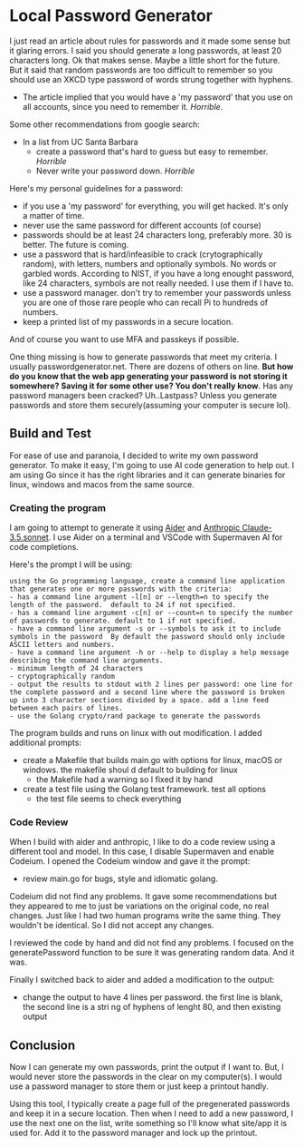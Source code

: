 # Local Password Generator

I just read an article about rules for passwords and it made some sense but it glaring errors. I said you should generate a long passwords, at least 20 characters long. Ok that makes sense. Maybe a little short for the future. But it said that random passwords are too difficult to remember so you should use an XKCD type password of words strung together with hyphens.

- The article implied that you would have a 'my password' that you use on all accounts, since you need to remember it. _Horrible_.

Some other recommendations from google search:

- In a list from UC Santa Barbara
  - create a password that's hard to guess but easy to remember. _Horrible_
  - Never write your password down. _Horrible_

Here's my personal guidelines for a password:

- if you use a 'my password' for everything, you will get hacked. It's only a matter of time.
- never use the same password for different accounts (of course)
- passwords should be at least 24 characters long, preferably more. 30 is better. The future is coming.
- use a password that is hard/infeasible to crack (crytographically random), with letters, numbers and optionally symbols. No words or garbled words. According to NIST, if you have a long enought password, like 24 characters, symbols are not really needed. I use them if I have to.
- use a password manager. don't try to remember your passwords unless you are one of those rare people who can recall Pi to hundreds of numbers.
- keep a printed list of my passwords in a secure location.

And of course you want to use MFA and passkeys if possible.

One thing missing is how to generate passwords that meet my criteria. I usually passwordgenerator.net. There are dozens of others on line. **But how do you know that the web app generating your password is not storing it somewhere? Saving it for some other use? You don't really know**. Has any password managers been cracked? Uh..Lastpass? Unless you generate passwords and store them securely(assuming your computer is secure lol).

## Build and Test

For ease of use and paranoia, I decided to write my own password generator. To make it easy, I'm going to use AI code generation to help out. I am using Go since it has the right libraries and it can generate binaries for linux, windows and macos from the same source.

### Creating the program

I am going to attempt to generate it using [Aider](https://aider.chat/) and [Anthropic Claude-3.5.sonnet](https://www.anthropic.com/api). I use Aider on a terminal and VSCode with Supermaven AI for code completions.

Here's the prompt I will be using:

```
using the Go programming language, create a command line application that generates one or more passwords with the criteria:
- has a command line argument -l[n] or --length=n to specify the length of the password.  default to 24 if not specified.
- has a command line argument -c[n] or --count=n to specify the number of passwords to generate. default to 1 if not specified.
- have a command line argument -s or --symbols to ask it to include symbols in the password  By default the password should only include ASCII letters and numbers.
- have a command line argument -h or --help to display a help message describing the command line arguments.
- minimum length of 24 characters
- cryptographically random
- output the results to stdout with 2 lines per password: one line for the complete password and a second line where the password is broken up into 3 character sections divided by a space. add a line feed between each pairs of lines.
- use the Golang crypto/rand package to generate the passwords
```

The program builds and runs on linux with out modification. I added additional prompts:

- create a Makefile that builds main.go with options for linux, macOS or windows. the makefile shoul
  d default to building for linux
  - the Makefile had a warning so I fixed it by hand
- create a test file using the Golang test framework. test all options
  - the test file seems to check everything

### Code Review

When I build with aider and anthropic, I like to do a code review using a different tool and model. In this case, I disable Supermaven and enable Codeium. I opened the Codeium window and gave it the prompt:

- review main.go for bugs, style and idiomatic golang.

Codeium did not find any problems. It gave some recommendations but they appeared to me to just be variations on the original code, no real changes. Just like I had two human programs write the same thing. They wouldn't be identical. So I did not accept any changes.

I reviewed the code by hand and did not find any problems. I focused on the generatePassword function to be sure it was generating random data. And it was.

Finally I switched back to aider and added a modification to the output:

- change the output to have 4 lines per password. the first line is blank, the second line is a stri
  ng of hyphens of lenght 80, and then existing output

## Conclusion

Now I can generate my own passwords, print the output if I want to. But, I would never store the passwords in the clear on my computer(s). I would use a password manager to store them or just keep a printout handly.

Using this tool, I typically create a page full of the pregenerated passwords and keep it in a secure location. Then when I need to add a new password, I use the next one on the list, write something so I'll know what site/app it is used for. Add it to the password manager and lock up the printout.
